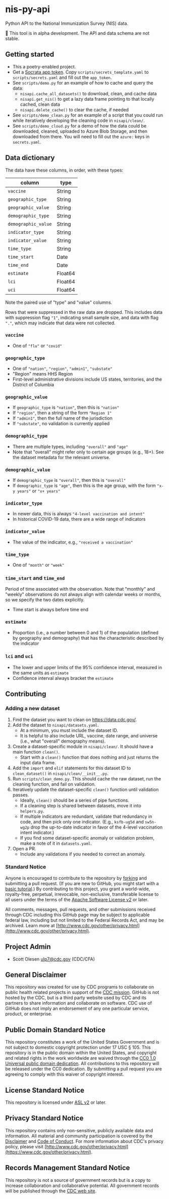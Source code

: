 # nis-py-api

Python API to the National Immunization Survey (NIS) data.

:construction: This tool is in alpha development. The API and data schema are not stable.

## Getting started

- This a poetry-enabled project.
- Get a [Socrata app token](https://support.socrata.com/hc/en-us/articles/210138558-Generating-App-Tokens-and-API-Keys). Copy `scripts/secrets_template.yaml` to `scripts/secrets.yaml` and fill out the `app_token`.
- See `scripts/demo.py` for an example of how to cache and query the data:
  - `nisapi.cache_all_datasets()` to download, clean, and cache data
  - `nisapi.get_nis()` to get a lazy data frame pointing to that locally cached, clean data
  - `nisapi.delete_cache()` to clear the cache, if needed
- See `scripts/demo_clean.py` for an example of a script that you could run while iteratively developing the cleaning code in `nisapi/clean/`.
- See `scripts/demo_cloud.py` for a demo of how the data could be downloaded, cleaned, uploaded to Azure Blob Storage, and then downloaded from there. You will need to fill out the `azure:` keys in `secrets.yaml`.

## Data dictionary

The data have these columns, in order, with these types:

| column              | type    |
| ------------------- | ------- |
| `vaccine`           | String  |
| `geographic_type`   | String  |
| `geographic_value`  | String  |
| `demographic_type`  | String  |
| `demographic_value` | String  |
| `indicator_type`    | String  |
| `indicator_value`   | String  |
| `time_type`         | String  |
| `time_start`        | Date    |
| `time_end`          | Date    |
| `estimate`          | Float64 |
| `lci`               | Float64 |
| `uci`               | Float64 |

Note the paired use of "type" and "value" columns.

Rows that were suppressed in the raw data are dropped. This includes data with suppression flag `"1"`, indicating small sample size, and data with flag `"."`, which may indicate that data were not collected.

### `vaccine`

- One of `"flu"` or `"covid"`

### `geographic_type`

- One of `"nation"`, `"region"`, `"admin1"`, `"substate"`
- "Region" means HHS Region
- First-level administrative divisions include US states, territories, and the District of Columbia

### `geographic_value`

- If `geographic_type` is `"nation"`, then this is `"nation"`
- If `"region"`, then a string of the form `"Region 1"`
- If `"admin1"`, then the full name of the jurisdiction
- If `"substate"`, no validation is currently applied

### `demographic_type`

- There are multiple types, including `"overall"` and `"age"`
- Note that "overall" might refer only to certain age groups (e.g., 18+). See the dataset metadata for the relevant universe.

### `demographic_value`

- If `demographic_type` is `"overall"`, then this is `"overall"`
- If `demographic_type` is `"age"`, then this is the age group, with the form `"x-y years"` or `"x+ years"`

### `indicator_type`

- In newer data, this is always `"4-level vaccination and intent"`
- In historical COVID-19 data, there are a wide range of indicators

### `indicator_value`

- The value of the indicator, e.g., `"received a vaccination"`

### `time_type`

- One of `"month"` or `"week"`

### `time_start` and `time_end`

Period of time associated with the observation. Note that "monthly" and "weekly" observations do not always align with calendar weeks or months, so we specify the two dates explicitly.

- Time start is always before time end

### `estimate`

- Proportion (i.e., a number between 0 and 1) of the population (defined by geography and demography) that has the characteristic described by the indicator

### `lci` and `uci`

- The lower and upper limits of the 95% confidence interval, measured in the same units as `estimate`
- Confidence interval always bracket the `estimate`

## Contributing

### Adding a new dataset

1. Find the dataset you want to clean on <https://data.cdc.gov/>.
2. Add the dataset to `nisapi/datasets.yaml`.
   - At a minimum, you must include the dataset ID.
   - It is helpful to also include URL, vaccine, date range, and universe (i.e., what "overall" demography means).
3. Create a dataset-specific module in `nisapi/clean/`. It should have a main function `clean()`.
   - Start with a `clean()` function that does nothing and just returns the input data frame.
4. Add the `import` and `elif` statements for this dataset ID to `clean_dataset()` in `nisapi/clean/__init__.py`.
5. Run `scripts/clean_demo.py`. This should cache the raw dataset, run the cleaning function, and fail on validation.
6. Iteratively update the dataset-specific `clean()` function until validation passes.
   - Ideally, `clean()` should be a series of pipe functions.
   - If a cleaning step is shared between datasets, move it into `helpers.py`.
   - If multiple indicators are redundant, validate that redundancy in code, and then pick only one indicator. (E.g., `ksfb-ug5d` and `sw5n-wg2p` drop the up-to-date indicator in favor of the 4-level vaccination intent indicator.)
   - If you find some dataset-specific anomaly or validation problem, make a note of it in `datasets.yaml`.
7. Open a PR.
   - Include any validations if you needed to correct an anomaly.

### Standard Notice

Anyone is encouraged to contribute to the repository by [forking](https://help.github.com/articles/fork-a-repo) and submitting a pull request. (If you are new to GitHub, you might start with a [basic tutorial](https://help.github.com/articles/set-up-git).) By contributing to this project, you grant a world-wide, royalty-free, perpetual, irrevocable, non-exclusive, transferable license to all users under the terms of the [Apache Software License v2](http://www.apache.org/licenses/LICENSE-2.0.html) or later.

All comments, messages, pull requests, and other submissions received through CDC including this GitHub page may be subject to applicable federal law, including but not limited to the Federal Records Act, and may be archived. Learn more at [http://www.cdc.gov/other/privacy.html](http://www.cdc.gov/other/privacy.html).

## Project Admin

- Scott Olesen <ulp7@cdc.gov> (CDC/CFA)

## General Disclaimer

This repository was created for use by CDC programs to collaborate on public health related projects in support of the [CDC mission](https://www.cdc.gov/about/organization/mission.htm). GitHub is not hosted by the CDC, but is a third party website used by CDC and its partners to share information and collaborate on software. CDC use of GitHub does not imply an endorsement of any one particular service, product, or enterprise.

## Public Domain Standard Notice

This repository constitutes a work of the United States Government and is not subject to domestic copyright protection under 17 USC § 105. This repository is in the public domain within the United States, and copyright and related rights in the work worldwide are waived through the [CC0 1.0 Universal public domain dedication](https://creativecommons.org/publicdomain/zero/1.0/). All contributions to this repository will be released under the CC0 dedication. By submitting a pull request you are agreeing to comply with this waiver of copyright interest.

## License Standard Notice

This repository is licensed under [ASL v2](http://www.apache.org/licenses/LICENSE-2.0.html) or later.

## Privacy Standard Notice

This repository contains only non-sensitive, publicly available data and information. All material and community participation is covered by the [Disclaimer](https://github.com/CDCgov/template/blob/master/DISCLAIMER.md) and [Code of Conduct](https://github.com/CDCgov/template/blob/master/code-of-conduct.md). For more information about CDC's privacy policy, please visit [http://www.cdc.gov/other/privacy.html](https://www.cdc.gov/other/privacy.html).

## Records Management Standard Notice

This repository is not a source of government records but is a copy to increase collaboration and collaborative potential. All government records will be published through the [CDC web site](http://www.cdc.gov).
